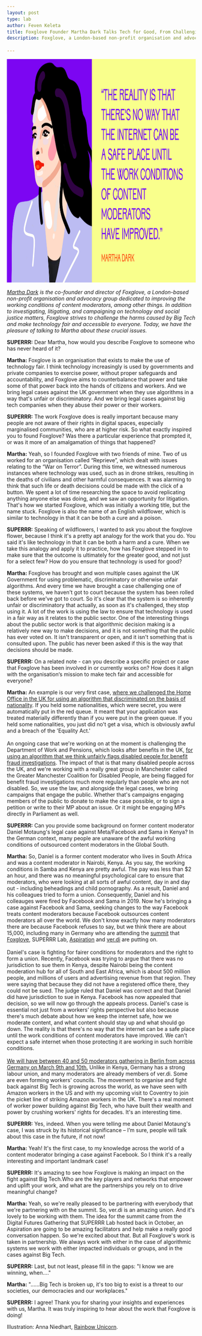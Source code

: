 ```yaml
---
layout: post
type: lab
author: Feven Keleta
title: Foxglove Founder Martha Dark Talks Tech for Good, From Challenging Big Tech Workplace Abuse to Making Tech Accessible for All - An Interview 
description: Foxglove, a London-based non-profit organisation and advocacy group dedicated to improving the working conditions of content moderators, among other things. 

---
```


<img src="/assets/img/blog/Martha Dark Quote small.png" alt="Illustration of Martha Dark" width="1056" height="594">
<p><em><a href="https://www.foxglove.org.uk/who-we-are/people/martha-dark-director/"> Martha Dark</a> is the co-founder and director of Foxglove, a London-based non-profit organisation and advocacy group dedicated to improving the working conditions of content moderators, among other things. In addition to investigating, litigating, and campaigning on technology and social justice matters, Foxglove strives to challenge the harms caused by Big Tech and make technology fair and accessible to everyone. Today, we have the pleasure of talking to Martha about these crucial issues.</em></p>


<p><b>SUPERRR:</b> Dear Martha, how would you describe Foxglove to someone who has never heard of it?</p>
<p><b>Martha:</b> Foxglove is an organisation that exists to make the use of technology fair. I think technology increasingly is used by governments and private companies to exercise power, without proper safeguards and accountability, and Foxglove aims to counterbalance that power and take some of that power back into the hands of citizens and workers. And we bring legal cases against the UK government when they use algorithms in a way that's unfair or discriminatory. And we bring legal cases against big tech companies when they abuse their power or their workers.</p>

<p><b>SUPERRR:</b> The work Foxglove does is really important because many people are not aware of their rights in digital spaces, especially marginalised communities, who are at higher risk. So what exactly inspired you to found Foxglove? Was there a particular experience that prompted it, or was it more of an amalgamation of things that happened?</p>
<p><b>Martha:</b> Yeah, so I founded Foxglove with two friends of mine. Two of us worked for an organisation called “Reprieve”, which dealt with issues relating to the “War on Terror”. During this time, we witnessed numerous instances where technology was used, such as in drone strikes, resulting in the deaths of civilians and other harmful consequences. It was alarming to think that such life or death decisions could be made with the click of a button. We spent a lot of time researching the space to avoid replicating anything anyone else was doing, and we saw an opportunity for litigation. That's how we started Foxglove, which was initially a working title, but the name stuck. Foxglove is also the name of an English wildflower, which is similar to technology in that it can be both a cure and a poison.</p>

<p><b>SUPERRR:</b> Speaking of wildflowers, I wanted to ask you about the foxglove flower, because I think it's a pretty apt analogy for the work that you do. You said it's like technology in that it can be both a harm and a cure. When we take this analogy and apply it to practice, how has Foxglove stepped in to make sure that the outcome is ultimately for the greater good, and not just for a select few? How do you ensure that technology is used for good?</p>
<p><b>Martha:</b> Foxglove has brought and won multiple cases against the UK Government for using problematic, discriminatory or otherwise unfair algorithms. And every time we have brought a case challenging one of these systems, we haven't got to court because the system has been rolled back before we've got to court. So it's clear that the system is so inherently unfair or discriminatory that actually, as soon as it's challenged, they stop using it.
A lot of the work is using the law to ensure that technology is used in a fair way as it relates to the public sector. One of the interesting things about the public sector work is that algorithmic decision making is a relatively new way to make decisions, and it is not something that the public has ever voted on. It isn't transparent or open, and it isn't something that is consulted upon. The public has never been asked if this is the way that decisions should be made.</p>

<p><b>SUPERRR:</b> On a related note -  can you describe a specific project or case that Foxglove has been involved in or currently works on? How does it align with the organisation‘s mission to make tech fair and accessible for everyone?</p>
<p><b>Martha:</b> An example is our very first case, <a href="https://www.foxglove.org.uk/2017/10/29/legal-action-to-challenge-home-office-use-of-secret-algorithm-to-assess-visa-applications/">where we challenged the Home Office in the UK for using an algorithm that discriminated on the basis of nationality</a>. If you held some nationalities, which were secret, you were automatically put in the red queue. It meant that your application was treated materially differently than if you were put in the green queue. If you held some nationalities, you just did no't get a visa, which is obviously awful and a breach of the 'Equality Act.'
<br><br>
An ongoing case that we're working on at the moment is challenging the Department of Work and Pensions, which looks after benefits in the UK, <a href="https://www.foxglove.org.uk/2021/12/01/secret-dwp-algorithm/">for using an algorithm that we think unfairly flags disabled people for benefit fraud investigations</a>. The impact of that is that many disabled people across the UK, and we're working with a really great group in Manchester called the Greater Manchester Coalition for Disabled People, are being flagged for benefit fraud investigations much more regularly than people who are not disabled.
So, we use the law, and alongside the legal cases, we bring campaigns that engage the public. Whether that's campaigns engaging members of the public to donate to make the case possible, or to sign a petition or write to their MP about an issue. Or it might be engaging MPs directly in Parliament as well.</p>

<p><b>SUPERRR:</b> Can you provide some background on former content moderator Daniel Motaung's legal case against Meta/Facebook and Sama in Kenya? In the German context, many people are unaware of the awful working conditions of outsourced content moderators in the Global South.</p>
<p><b>Martha:</b> So, Daniel is a former content moderator who lives in South Africa and was a content moderator in Nairobi, Kenya. As you say, the working conditions in Samba and Kenya are pretty awful. The pay was less than $2 an hour, and there was no meaningful psychological care to ensure that moderators, who were looking at all sorts of awful content, day in and day out -  including beheadings and child pornography. As a result, Daniel and his colleagues tried to form a union. Consequently, Daniel and his colleauges were fired by Facebook and Sama in 2019. Now he's bringing a case against Facebook and Sama, seeking changes to the way Facebook treats content moderators because Facebook outsources content moderators all over the world. We don't know exactly how many moderators there are because Facebook refuses to say, but we think there are about 15,000, including many in Germany who are attending the <a href="https://superrr.net/2023/02/22/ContentModeratorsSummit.html/">summit</a> that <a href="https://www.foxglove.org.uk/"> Foxglove</a>, SUPERRR Lab, <a href="https://aspirationtech.org/"> Aspiration</a> and <a href="https://verdi.de/"> ver.di</a> are putting on.
 <br><br>
Daniel's case is fighting for fairer conditions for moderators and the right to form a union. Recently, Facebook was trying to argue that there was no jurisdiction to sue them in Kenya, despite Nairobi being the content moderation hub for all of South and East Africa, which is about 500 million people, and millions of users and advertising revenue from that region. They were saying that because they did not have a registered office there, they could not be sued. The judge ruled that Daniel was correct and that Daniel did have jurisdiction to sue in Kenya. Facebook has now appealed that decision, so we will now go through the appeals process. Daniel's case is essential not just from a workers’ rights perspective but also because there's much debate about how we keep the internet safe, how we moderate content, and what content should stay up and what should go down. The reality is that there's no way that the internet can be a safe place until the work conditions of content moderators have improved. We can't expect a safe internet when those protecting it are working in such horrible conditions.
<br><br>
<a href="https://superrr.net/2023/02/22/ContentModeratorsSummit.html/">We will have between 40 and 50 moderators gathering in Berlin from across Germany on March 9th and 10th.</a> Unlike in Kenya, Germany has a strong labour union, and many moderators are already members of ver.di. Some are even forming workers' councils. The movement to organise and fight back against Big Tech is growing across the world, as we have seen with Amazon workers in the US and with my upcoming visit to Coventry to join the picket line of striking Amazon workers in the UK. There's a real moment of worker power building against Big Tech, who have built their wealth and power by crushing workers' rights for decades. It's an interesting time.</p>

<p><b>SUPERRR:</b> Yes, indeed. When you were telling me about Daniel Motaung's case, I was struck by its historical significance – I’m sure, people will talk about this case in the future, if not now!</p>
<p><b>Martha:</b> Yeah! It's the first case, to my knowledge across the world of a content moderator bringing a case against Facebook. So I think it's a really interesting and important landmark case!</p>

<p><b>SUPERRR:</b> It's amazing to see how Foxglove is making an impact on the fight against Big Tech.Who are the key players and networks that empower and uplift your work, and what are the partnerships you rely on to drive meaningful change?
</p>
<p><b>Martha:</b> Yeah, so we're really pleased to be partnering with everybody that we're partnering with on the summit. So, ver.di is an amazing union. And it's lovely to be working with them. The idea for the summit came from the Digital Futures Gathering that SUPERRR Lab hosted back in October, an Aspiration are going to be amazing facilitators and help make a really good conversation happen. So we're excited about that. But all Foxglove's work is taken in partnership. We always work with either in the case of algorithmic systems we work with either impacted individuals or groups, and in the cases against Big Tech.</p>

<p><b>SUPERRR:</b> Last, but not least, please fill in the gaps: "I know we are winning, when...."</p>
<p><b>Martha:</b> "......Big Tech is broken up, it's too big to exist is a threat to our societies, our democracies and our workplaces."</p>

<p><b>SUPERRR:</b> I agree! Thank you for sharing your insights and experiences with us, Martha. It was truly inspiring to hear about the work that Foxglove is doing!</p>

<p> Illustration: Anna Niedhart, <a href="https://rainbow-unicorn.com/">Rainbow Unicorn</a>.</p>
